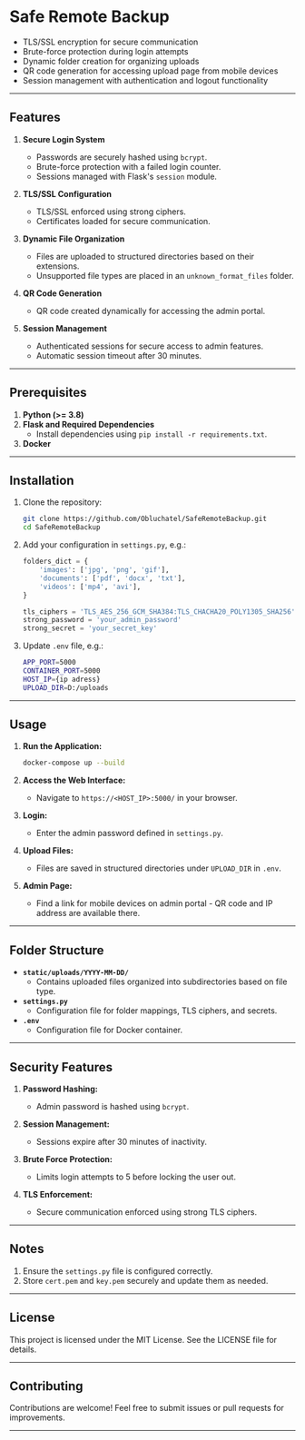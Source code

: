 # Safe Remote Backup

- TLS/SSL encryption for secure communication
- Brute-force protection during login attempts
- Dynamic folder creation for organizing uploads
- QR code generation for accessing upload page from mobile devices
- Session management with authentication and logout functionality

---

## Features

1. **Secure Login System**
   - Passwords are securely hashed using `bcrypt`.
   - Brute-force protection with a failed login counter.
   - Sessions managed with Flask's `session` module.

2. **TLS/SSL Configuration**
   - TLS/SSL enforced using strong ciphers.
   - Certificates loaded for secure communication.

3. **Dynamic File Organization**
   - Files are uploaded to structured directories based on their extensions.
   - Unsupported file types are placed in an `unknown_format_files` folder.

4. **QR Code Generation**
   - QR code created dynamically for accessing the admin portal.

5. **Session Management**
   - Authenticated sessions for secure access to admin features.
   - Automatic session timeout after 30 minutes.

---

## Prerequisites

1. **Python (>= 3.8)**
2. **Flask and Required Dependencies**
   - Install dependencies using `pip install -r requirements.txt`.
3. **Docker**

---

## Installation

1. Clone the repository:
   ```bash
   git clone https://github.com/Obluchatel/SafeRemoteBackup.git
   cd SafeRemoteBackup
   ```

2. Add your configuration in `settings.py`, e.g.:
   ```python
   folders_dict = {
       'images': ['jpg', 'png', 'gif'],
       'documents': ['pdf', 'docx', 'txt'],
       'videos': ['mp4', 'avi'],
   }

   tls_ciphers = 'TLS_AES_256_GCM_SHA384:TLS_CHACHA20_POLY1305_SHA256'
   strong_password = 'your_admin_password'
   strong_secret = 'your_secret_key'
   ```
3. Update `.env` file, e.g.:
    ```bash
    APP_PORT=5000
    CONTAINER_PORT=5000
    HOST_IP={ip adress}
    UPLOAD_DIR=D:/uploads
   ```
---

## Usage

1. **Run the Application:**
   ```bash
   docker-compose up --build
   ```

2. **Access the Web Interface:**
   - Navigate to `https://<HOST_IP>:5000/` in your browser.

3. **Login:**
   - Enter the admin password defined in `settings.py`.

4. **Upload Files:**
   - Files are saved in structured directories under `UPLOAD_DIR` in `.env`.

5. **Admin Page:**
   - Find a link for mobile devices on admin portal - QR code and IP address are available there.

---

## Folder Structure

- **`static/uploads/YYYY-MM-DD/`**
  - Contains uploaded files organized into subdirectories based on file type.
- **`settings.py`**
  - Configuration file for folder mappings, TLS ciphers, and secrets.
- **`.env`**
  - Configuration file for Docker container.
---

## Security Features

1. **Password Hashing:**
   - Admin password is hashed using `bcrypt`.

2. **Session Management:**
   - Sessions expire after 30 minutes of inactivity.

3. **Brute Force Protection:**
   - Limits login attempts to 5 before locking the user out.

4. **TLS Enforcement:**
   - Secure communication enforced using strong TLS ciphers.

---

## Notes

1. Ensure the `settings.py` file is configured correctly.
2. Store `cert.pem` and `key.pem` securely and update them as needed.

---

## License

This project is licensed under the MIT License. See the LICENSE file for details.

---

## Contributing

Contributions are welcome! Feel free to submit issues or pull requests for improvements.

---

